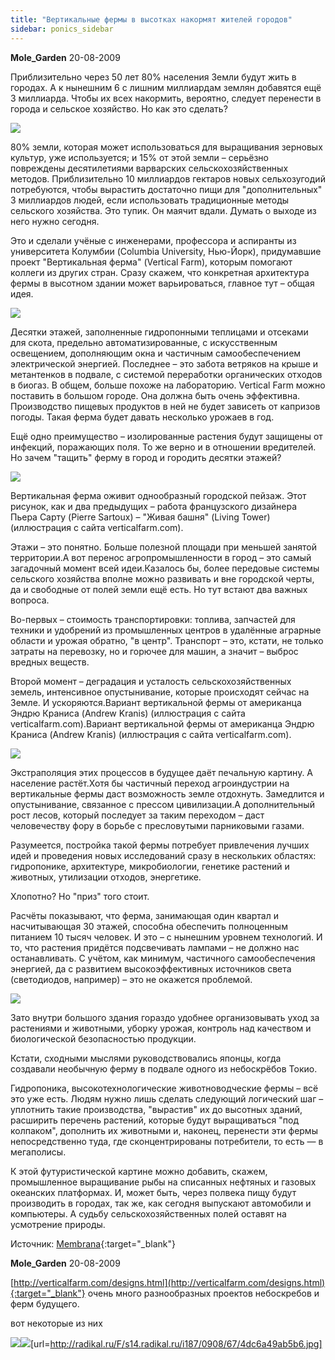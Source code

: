```yaml
---
title: "Вертикальные фермы в высотках накормят жителей городов"
sidebar: ponics_sidebar
---
```


**Mole_Garden** 20-08-2009

Приблизительно через 50 лет 80% населения Земли будут жить в городах. А к нынешним 6 с лишним миллиардам землян добавятся ещё 3 миллиарда. Чтобы их всех накормить, вероятно, следует перенести в города и сельское хозяйство. Но как это сделать?

![](http://img7.imageshack.us/img7/1599/85343166.jpg)

80% земли, которая может использоваться для выращивания зерновых культур, уже используется; и 15% от этой земли – серьёзно повреждены десятилетиями варварских сельскохозяйственных методов. Приблизительно 10 миллиардов гектаров новых сельхозугодий потребуются, чтобы вырастить достаточно пищи для "дополнительных" 3 миллиардов людей, если использовать традиционные методы сельского хозяйства. Это тупик. Он маячит вдали. Думать о выходе из него нужно сегодня.

Это и сделали учёные с инженерами, профессора и аспиранты из университета Колумбии (Columbia University, Нью-Йорк), придумавшие проект "Вертикальная ферма" (Vertical Farm), которым помогают коллеги из других стран. Сразу скажем, что конкретная архитектура фермы в высотном здании может варьироваться, главное тут – общая идея.

![](http://img29.imageshack.us/img29/5921/95760520.jpg)

Десятки этажей, заполненные гидропонными теплицами и отсеками для скота, предельно автоматизированные, с искусственным освещением, дополняющим окна и частичным самообеспечением электрической энергией. Последнее – это забота ветряков на крыше и метантенков в подвале, с системой переработки органических отходов в биогаз. В общем, больше похоже на лабораторию. Vertical Farm можно поставить в большом городе. Она должна быть очень эффективна. Производство пищевых продуктов в ней не будет зависеть от капризов погоды. Такая ферма будет давать несколько урожаев в год.

Ещё одно преимущество – изолированные растения будут защищены от инфекций, поражающих поля. То же верно и в отношении вредителей. Но зачем "тащить" ферму в город и городить десятки этажей?

![](http://img43.imageshack.us/img43/6382/90351935.jpg)

Вертикальная ферма оживит однообразный городской пейзаж. Этот рисунок, как и два предыдущих – работа французского дизайнера Пьера Сарту (Pierre Sartoux) – "Живая башня" (Living Tower) (иллюстрация с сайта verticalfarm.com).

Этажи – это понятно. Больше полезной площади при меньшей занятой территории.А вот перенос агропромышленности в город – это самый загадочный момент всей идеи.Казалось бы, более передовые системы сельского хозяйства вполне можно развивать и вне городской черты, да и свободные от полей земли ещё есть. Но тут встают два важных вопроса.

Во-первых – стоимость транспортировки: топлива, запчастей для техники и удобрений из промышленных центров в удалённые аграрные области и урожая обратно, "в центр". Транспорт – это, кстати, не только затраты на перевозку, но и горючее для машин, а значит – выброс вредных веществ.

Второй момент – деградация и усталость сельскохозяйственных земель, интенсивное опустынивание, которые происходят сейчас на Земле. И ускоряются.Вариант вертикальной фермы от американца Эндрю Краниса (Andrew Kranis) (иллюстрация с сайта verticalfarm.com).Вариант вертикальной фермы от американца Эндрю Краниса (Andrew Kranis) (иллюстрация с сайта verticalfarm.com).

![](http://img25.imageshack.us/img25/6501/48669360.jpg)

Экстраполяция этих процессов в будущее даёт печальную картину. А население растёт.Хотя бы частичный переход агроиндустрии на вертикальные фермы даст возможность земле отдохнуть. Замедлится и опустынивание, связанное с прессом цивилизации.А дополнительный рост лесов, который последует за таким переходом – даст человечеству фору в борьбе с пресловутыми парниковыми газами.

Разумеется, постройка такой фермы потребует привлечения лучших идей и проведения новых исследований сразу в нескольких областях: гидропонике, архитектуре, микробиологии, генетике растений и животных, утилизации отходов, энергетике.

Хлопотно? Но "приз" того стоит.

Расчёты показывают, что ферма, занимающая один квартал и насчитывающая 30 этажей, способна обеспечить полноценным питанием 10 тысяч человек. И это – с нынешним уровнем технологий. И то, что растения придётся подсвечивать лампами – не должно нас останавливать. С учётом, как минимум, частичного самообеспечения энергией, да с развитием высокоэффективных источников света (светодиодов, например) – это не окажется проблемой.

![](http://img25.imageshack.us/img25/3729/78498921.jpg)

Зато внутри большого здания гораздо удобнее организовывать уход за растениями и животными, уборку урожая, контроль над качеством и биологической безопасностью продукции.

Кстати, сходными мыслями руководствовались японцы, когда создавали необычную ферму в подвале одного из небоскрёбов Токио.

Гидропоника, высокотехнологические животноводческие фермы – всё это уже есть. Людям нужно лишь сделать следующий логический шаг – уплотнить такие производства, "вырастив" их до высотных зданий, расширить перечень растений, которые будут выращиваться "под колпаком", дополнить их животными и, наконец, перенести эти фермы непосредственно туда, где сконцентрированы потребители, то есть — в мегаполисы.

К этой футуристической картине можно добавить, скажем, промышленное выращивание рыбы на списанных нефтяных и газовых океанских платформах. И, может быть, через полвека пищу будут производить в городах, так же, как сегодня выпускают автомобили и компьютеры. А судьбу сельскохозяйственных полей оставят на усмотрение природы. 

Источник: [Membrana](http://www.membrana.ru/articles/imagination/2005/06/28/210400.html){:target="_blank"}


**Mole_Garden** 20-08-2009

[http://verticalfarm.com/designs.html](http://verticalfarm.com/designs.html){:target="_blank"} очень много разнообразных проектов небоскребов и ферм будущего. 

вот некоторые из них

![](http://img200.imageshack.us/img200/7136/15581406.jpg)![](http://img29.imageshack.us/img29/8729/14031555.jpg)[url=http://radikal.ru/F/s14.radikal.ru/i187/0908/67/4dc6a49ab5b6.jpg]


